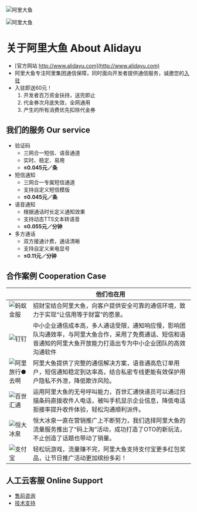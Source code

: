![阿里大鱼](http://img.alicdn.com/tps/TB1naG4KpXXXXcsXFXXXXXXXXXX-274-27.svg)

![阿里大鱼](http://img.alicdn.com/tps/TB1oQNsKFXXXXbuXFXXXXXXXXXX-1091-620.jpg)

# 关于阿里大鱼 About Alidayu
- [官方网站 http://www.alidayu.com](http://www.alidayu.com)
- 阿里大鱼专注阿里集团通信保障，同时面向开发者提供通信服务，诚邀您的[入驻](http://www.alidayu.com/join/1)
- 入驻即送60元！
  1. 开发者百万资金扶持，送完即止
  2. 代金券次月底失效，全网通用
  3. 产生的所有消费优先扣除代金券

## 我们的服务 Our service
- 验证码
  - 三网合一短信、语音通道
  - 实时、稳定、易用
  - **≤0.045元／条**
- 短信通知
  - 三网合一专属短信通道
  - 支持自定义短信模版
  - **≤0.045元／条**
- 语音通知
  - 根据通话时长定义通知效果
  - 支持动态TTS文本转语音
  - **≤0.055元／分钟**
- 多方通话
  - 双方接通计费，通话清晰
  - 支持自定义来电显号
  - **≤0.11元／分钟**

## 合作案例 Cooperation Case

|  |  他们也在用    |
| -------- | -----  |
| ![蚂蚁金服](http://img.alicdn.com/tps/TB16UwDJFXXXXbaXFXXXXXXXXXX-131-47.png)     |  招财宝结合阿里大鱼，向客户提供安全可靠的通信环境，致力于实现“让信用等于财富”的愿景。   |
| ![钉钉](http://img.alicdn.com/tps/TB1O5jqJFXXXXaLXFXXXXXXXXXX-101-44.png) | 中小企业通信成本高，多人通话受限，通知响应慢，影响团队沟通效率，与阿里大鱼合作，采用了免费通话、短信和语音通知的阿里大鱼开放能力打造出专为中小企业团队的高效沟通软件    |
| ![阿里旅行●去啊](http://img.alicdn.com/tps/TB1ki2oJFXXXXbEXFXXXXXXXXXX-140-18.png) | 阿里大鱼提供了完整的通信解决方案，语音通高危订单用户，短信通知稳定到达率高，结合私密专线更能有效保护用户隐私不外泄，降低欺诈风险。     |
| ![百世汇通](http://img.alicdn.com/tps/TB1SVbGJFXXXXb.XXXXXXXXXXXX-120-28.png) | 运用阿里大鱼的无号呼叫能力，百世汇通快递员可以通过扫描条码直拨收件人电话，被叫手机显示企业信息，降低电话拒接率提升收件体验，轻松沟通顺利派件。 |
| ![恒大冰泉](http://img.alicdn.com/tps/TB16GTMJFXXXXXmXXXXXXXXXXXX-97-53.png) | 恒大冰泉一直在营销推广上不断努力，我们选择阿里大鱼的流量服务推出了“码上淘”活动，成功打造了OTO的新玩法，不止创造了话题也带动了销量。 |
| ![支付宝](http://img.alicdn.com/tps/TB18AwSJFXXXXXyXpXXXXXXXXXX-141-46.png) |  轻松玩游戏，流量赚不完，阿里大鱼支持支付宝更多红包奖品，让节日推广活动更加缤纷多彩！ |

## 人工云客服 Online Support
- [售前咨询](http://service.taobao.com/support/minerva/beta_robot_main.htm?sourceId=1625164112)
- [技术支持](http://service.taobao.com/support/minerva/beta_robot_main.htm?sourceId=1625164907)
